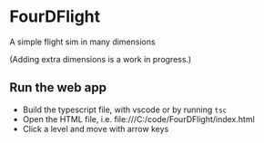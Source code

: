 # FourDFlight
A simple flight sim in many dimensions

(Adding extra dimensions is a work in progress.)

## Run the web app

* Build the typescript file, with vscode or by running `tsc`
* Open the HTML file, i.e. file:///C:/code/FourDFlight/index.html
* Click a level and move with arrow keys
